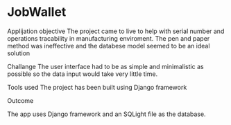 # JobWallet
 

Applijation objective
The project came to live to help with serial number and operations tracability in manufacturing enviroment. The pen and paper method was ineffective and the databese model seemed to be an ideal solution


Challange
The user interface had to be as simple and minimalistic as possible so the data input would take very little time.


Tools used
The project has been built using Django framework

Outcome



The app uses Django framework and an SQLight file as the database. 

